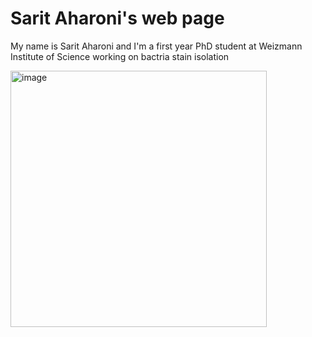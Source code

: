 # Sarit Aharoni's web page
My name is Sarit Aharoni and I'm a first year PhD student at Weizmann Institute of Science working on bactria stain isolation

<img width="410" alt="image" src="https://github.com/saritaharoni/saritaharoni.github.io/assets/139113728/530e9163-f187-4339-8f29-b2cc9a7025e1">

